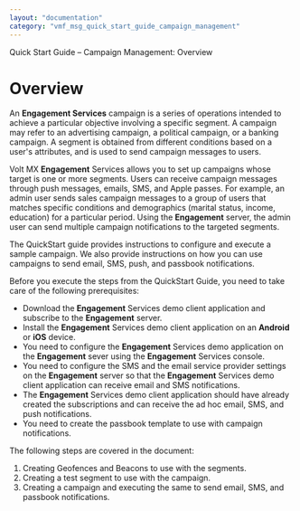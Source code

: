 ```yaml
---
layout: "documentation"
category: "vmf_msg_quick_start_guide_campaign_management"
---
```

                          

Quick Start Guide – Campaign Management: Overview

Overview
========

An **Engagement Services** campaign is a series of operations intended to achieve a particular objective involving a specific segment. A campaign may refer to an advertising campaign, a political campaign, or a banking campaign. A segment is obtained from different conditions based on a user's attributes, and is used to send campaign messages to users.

Volt MX  **Engagement** Services allows you to set up campaigns whose target is one or more segments. Users can receive campaign messages through push messages, emails, SMS, and Apple passes. For example, an admin user sends sales campaign messages to a group of users that matches specific conditions and demographics (marital status, income, education) for a particular period. Using the **Engagement** server, the admin user can send multiple campaign notifications to the targeted segments.

The QuickStart guide provides instructions to configure and execute a sample campaign. We also provide instructions on how you can use campaigns to send email, SMS, push, and passbook notifications.

Before you execute the steps from the QuickStart Guide, you need to take care of the following prerequisites:

*   Download the **Engagement** Services demo client application and subscribe to the **Engagement** server.
*   Install the **Engagement** Services demo client application on an **Android** or **iOS** device.
*   You need to configure the **Engagement** Services demo application on the **Engagement** sever using the **Engagement** Services console.
*   You need to configure the SMS and the email service provider settings on the **Engagement** server so that the **Engagement** Services demo client application can receive email and SMS notifications.
*   The **Engagement** Services demo client application should have already created the subscriptions and can receive the ad hoc email, SMS, and push notifications.
*   You need to create the passbook template to use with campaign notifications.

The following steps are covered in the document:

1.  Creating Geofences and Beacons to use with the segments.
2.  Creating a test segment to use with the campaign.
3.  Creating a campaign and executing the same to send email, SMS, and passbook notifications.
